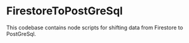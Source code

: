 # FirestoreToPostGreSql
This codebase contains node scripts for shifting data from Firestore to PostGreSql.
